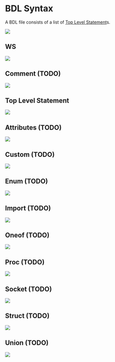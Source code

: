 # BDL Syntax

A BDL file consists of a list of [Top Level Statement](#top-level-statement)s.

![](./syntax-diagrams/out/bdl.svg)

## WS

![](./syntax-diagrams/out/ws.svg)

## Comment (TODO)

![](./syntax-diagrams/out/comment.svg)

## Top Level Statement

![](./syntax-diagrams/out/top-level-statement.svg)

## Attributes (TODO)

![](./syntax-diagrams/out/attributes.svg)

## Custom (TODO)

![](./syntax-diagrams/out/custom.svg)

## Enum (TODO)

![](./syntax-diagrams/out/enum.svg)

## Import (TODO)

![](./syntax-diagrams/out/import.svg)

## Oneof (TODO)

![](./syntax-diagrams/out/oneof.svg)

## Proc (TODO)

![](./syntax-diagrams/out/proc.svg)

## Socket (TODO)

![](./syntax-diagrams/out/socket.svg)

## Struct (TODO)

![](./syntax-diagrams/out/struct.svg)

## Union (TODO)

![](./syntax-diagrams/out/union.svg)
